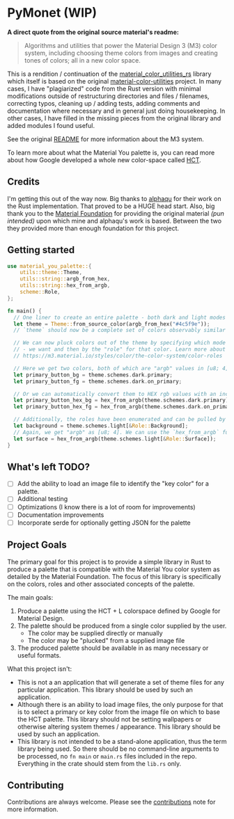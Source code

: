 # PyMonet (WIP)

**A direct quote from the original source material's readme:**

>Algorithms and utilities that power the Material Design 3 (M3) color system, including choosing theme colors from images and creating tones of colors; all in a new color space.

This is a rendition / continuation of the [material_color_utilities_rs](https://github.com/alphaqu/material-color-utilities-rs) library which itself is based on the original [material-color-utilities](https://github.com/material-foundation/material-color-utilities) project. In many cases, I have "plagiarized" code from the Rust version with minimal modifications outside of restructuring directories and files / filenames, correcting typos, cleaning up / adding tests, adding comments and documentation where necessary and in general just doing housekeeping. In other cases, I have filled in the missing pieces from the original library and added modules I found useful.

See the original [README](https://github.com/material-foundation/material-color-utilities#readme) for more information about the M3 system.

To learn more about what the Material You palette is, you can read more about how Google developed a whole new color-space called [HCT](https://material.io/blog/science-of-color-design).

## Credits

I'm getting this out of the way now. Big thanks to [alphaqu](https://github.com/alphaqu) for their work on the Rust implementation. That proved to be a HUGE head start. Also, big thank you to the [Material Foundation](https://github.com/material-foundation) for providing the original material *(pun intended)* upon which mine and alphaqu's work is based. Between the two they provided more than enough foundation for this project.

## Getting started

```rust
use material_you_palette::{
    utils::theme::Theme,
    utils::string::argb_from_hex,
    utils::string::hex_from_argb,
    scheme::Role,
};

fn main() {
  // One liner to create an entire palette - both dark and light modes - from a single color.
  let theme = Theme::from_source_color(argb_from_hex("#4c5f9e"));
  // `theme` should now be a complete set of colors observably similar or related to #4c5f9e.

  // We can now pluck colors out of the theme by specifying which mode (scheme) - light/dark
  // - we want and then by the "role" for that color. Learn more about color roles here:
  // https://m3.material.io/styles/color/the-color-system/color-roles

  // Here we get two colors, both of which are "argb" values in [u8; 4] format.
  let primary_button_bg = theme.schemes.dark.primary;
  let primary_button_fg = theme.schemes.dark.on_primary;

  // Or we can automatically convert them to HEX rgb values with an included utility.
  let primary_button_hex_bg = hex_from_argb(theme.schemes.dark.primary);
  let primary_button_hex_fg = hex_from_argb(theme.schemes.dark.on_primary);

  // Additionally, the roles have been enumerated and can be pulled by those.
  let background = theme.schemes.light[&Role::Background];
  // Again, we get "argb" as [u8; 4]. We can use the `hex_from_argb` function here also.
  let surface = hex_from_argb(theme.schemes.light[&Role::Surface]);
}
```

## What's left TODO?

- [ ] Add the ability to load an image file to identify the "key color" for a palette.
- [ ] Additional testing
- [ ] Optimizations (I know there is a lot of room for improvements)
- [ ] Documentation improvements
- [ ] Incorporate serde for optionally getting JSON for the palette

## Project Goals

The primary goal for this project is to provide a simple library in Rust to produce a palette that is compatible with the Material You color system as detailed by the Material Foundation. The focus of this library is specifically on the colors, roles and other associated concepts of the palette.

The main goals:

1. Produce a palette using the HCT + L colorspace defined by Google for Material Design.
2. The palette should be produced from a single color supplied by the user.
    - The color may be supplied directly or manually
    - The color may be "plucked" from a supplied image file
3. The produced palette should be available in as many necessary or useful formats.

What this project isn't:

- This is not a an application that will generate a set of theme files for any particular application. This library should be used by such an application.
- Although there is an ability to load image files, the only purpose for that is to select a primary or key color from the image file on which to base the HCT palette. This library should not be setting wallpapers or otherwise altering system themes / appearance. This library should be used by such an application.
- This library is not intended to be a stand-alone application, thus the term library being used. So there should be no command-line arguments to be processed, no `fn main` or `main.rs` files included in the repo. Everything in the crate should stem from the `lib.rs` only.

## Contributing

Contributions are always welcome. Please see the [contributions](./CONTRIBUTING.md) note for more information.

